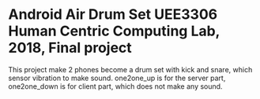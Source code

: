 Android Air Drum Set
UEE3306 Human Centric Computing Lab, 2018, Final project
===================================
This project make 2 phones become a drum set with kick and snare, which sensor vibration to make sound.
one2one_up is for the server part, one2one_down is for client part, which does not make any sound.
